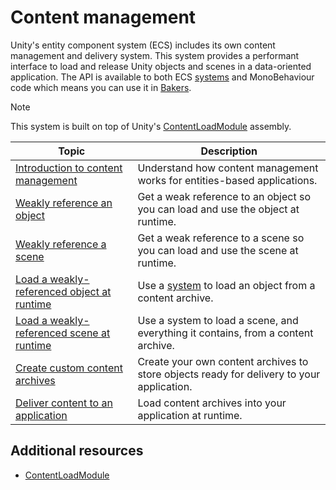 # Content management

Unity's entity component system (ECS) includes its own content management and delivery system. This system provides a performant interface to load and release Unity objects and scenes in a data-oriented application. The API is available to both ECS [systems](concepts-systems.md) and MonoBehaviour code which means you can use it in [Bakers](baking.md).

> [!NOTE]
> This system is built on top of Unity's [ContentLoadModule](https://docs.unity3d.com/2023.1/Documentation/ScriptReference/UnityEngine.ContentLoadModule.html) assembly.

| **Topic**                                                    | **Description**                                              |
| ------------------------------------------------------------ | ------------------------------------------------------------ |
| [Introduction to content management](content-management-intro.md) | Understand how content management works for entities-based applications. |
| [Weakly reference an object](content-management-get-a-weak-reference.md) | Get a weak reference to an object so you can load and use the object at runtime. |
| [Weakly reference a scene](content-management-get-a-weak-reference-scene.md) | Get a weak reference to a scene so you can load and use the scene at runtime. |
| [Load a weakly-referenced object at runtime](content-management-load-an-object.md) | Use a [system](concepts-systems.md) to load an object from a content archive. |
| [Load a weakly-referenced scene at runtime](content-management-load-a-scene.md) | Use a system to load a scene, and everything it contains, from a content archive. |
| [Create custom content archives](content-management-create-content-archives.md) | Create your own content archives to store objects ready for delivery to your application. |
| [Deliver content to an application](content-management-delivery.md) | Load content archives into your application at runtime.      |

## Additional resources

* [ContentLoadModule](https://docs.unity3d.com/2023.1/Documentation/ScriptReference/UnityEngine.ContentLoadModule.html)